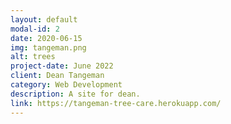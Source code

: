 ```yaml
---
layout: default
modal-id: 2
date: 2020-06-15
img: tangeman.png
alt: trees
project-date: June 2022
client: Dean Tangeman
category: Web Development
description: A site for dean.
link: https://tangeman-tree-care.herokuapp.com/
---
```

